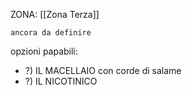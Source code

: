 ZONA: [[Zona Terza]]

`ancora da definire`

opzioni papabili:
- ?) IL MACELLAIO con corde di salame
- ?) IL NICOTINICO 
